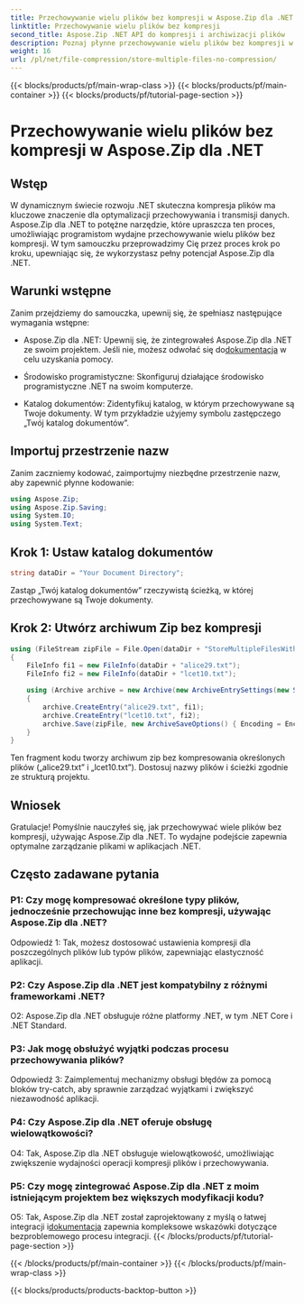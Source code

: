 ```yaml
---
title: Przechowywanie wielu plików bez kompresji w Aspose.Zip dla .NET
linktitle: Przechowywanie wielu plików bez kompresji
second_title: Aspose.Zip .NET API do kompresji i archiwizacji plików
description: Poznaj płynne przechowywanie wielu plików bez kompresji w Aspose.Zip dla .NET. Zoptymalizuj aplikacje .NET pod kątem wydajnego zarządzania plikami, korzystając z tego przewodnika krok po kroku.
weight: 16
url: /pl/net/file-compression/store-multiple-files-no-compression/
---
```


{{< blocks/products/pf/main-wrap-class >}}
{{< blocks/products/pf/main-container >}}
{{< blocks/products/pf/tutorial-page-section >}}

# Przechowywanie wielu plików bez kompresji w Aspose.Zip dla .NET

## Wstęp

W dynamicznym świecie rozwoju .NET skuteczna kompresja plików ma kluczowe znaczenie dla optymalizacji przechowywania i transmisji danych. Aspose.Zip dla .NET to potężne narzędzie, które upraszcza ten proces, umożliwiając programistom wydajne przechowywanie wielu plików bez kompresji. W tym samouczku przeprowadzimy Cię przez proces krok po kroku, upewniając się, że wykorzystasz pełny potencjał Aspose.Zip dla .NET.

## Warunki wstępne

Zanim przejdziemy do samouczka, upewnij się, że spełniasz następujące wymagania wstępne:

- Aspose.Zip dla .NET: Upewnij się, że zintegrowałeś Aspose.Zip dla .NET ze swoim projektem. Jeśli nie, możesz odwołać się do[dokumentacja](https://reference.aspose.com/zip/net/) w celu uzyskania pomocy.

- Środowisko programistyczne: Skonfiguruj działające środowisko programistyczne .NET na swoim komputerze.

- Katalog dokumentów: Zidentyfikuj katalog, w którym przechowywane są Twoje dokumenty. W tym przykładzie użyjemy symbolu zastępczego „Twój katalog dokumentów”.

## Importuj przestrzenie nazw

Zanim zaczniemy kodować, zaimportujmy niezbędne przestrzenie nazw, aby zapewnić płynne kodowanie:

```csharp
using Aspose.Zip;
using Aspose.Zip.Saving;
using System.IO;
using System.Text;
```

## Krok 1: Ustaw katalog dokumentów

```csharp
string dataDir = "Your Document Directory";
```

Zastąp „Twój katalog dokumentów” rzeczywistą ścieżką, w której przechowywane są Twoje dokumenty.

## Krok 2: Utwórz archiwum Zip bez kompresji

```csharp
using (FileStream zipFile = File.Open(dataDir + "StoreMultipleFilesWithoutCompression_out.zip", FileMode.Create))
{
    FileInfo fi1 = new FileInfo(dataDir + "alice29.txt");
    FileInfo fi2 = new FileInfo(dataDir + "lcet10.txt");

    using (Archive archive = new Archive(new ArchiveEntrySettings(new StoreCompressionSettings())))
    {
        archive.CreateEntry("alice29.txt", fi1);
        archive.CreateEntry("lcet10.txt", fi2);
        archive.Save(zipFile, new ArchiveSaveOptions() { Encoding = Encoding.ASCII });
    }
}
```

Ten fragment kodu tworzy archiwum zip bez kompresowania określonych plików („alice29.txt” i „lcet10.txt”). Dostosuj nazwy plików i ścieżki zgodnie ze strukturą projektu.

## Wniosek

Gratulacje! Pomyślnie nauczyłeś się, jak przechowywać wiele plików bez kompresji, używając Aspose.Zip dla .NET. To wydajne podejście zapewnia optymalne zarządzanie plikami w aplikacjach .NET.

## Często zadawane pytania

### P1: Czy mogę kompresować określone typy plików, jednocześnie przechowując inne bez kompresji, używając Aspose.Zip dla .NET?

Odpowiedź 1: Tak, możesz dostosować ustawienia kompresji dla poszczególnych plików lub typów plików, zapewniając elastyczność aplikacji.

### P2: Czy Aspose.Zip dla .NET jest kompatybilny z różnymi frameworkami .NET?

O2: Aspose.Zip dla .NET obsługuje różne platformy .NET, w tym .NET Core i .NET Standard.

### P3: Jak mogę obsłużyć wyjątki podczas procesu przechowywania plików?

Odpowiedź 3: Zaimplementuj mechanizmy obsługi błędów za pomocą bloków try-catch, aby sprawnie zarządzać wyjątkami i zwiększyć niezawodność aplikacji.

### P4: Czy Aspose.Zip dla .NET oferuje obsługę wielowątkowości?

O4: Tak, Aspose.Zip dla .NET obsługuje wielowątkowość, umożliwiając zwiększenie wydajności operacji kompresji plików i przechowywania.

### P5: Czy mogę zintegrować Aspose.Zip dla .NET z moim istniejącym projektem bez większych modyfikacji kodu?

 O5: Tak, Aspose.Zip dla .NET został zaprojektowany z myślą o łatwej integracji i[dokumentacja](https://reference.aspose.com/zip/net/) zapewnia kompleksowe wskazówki dotyczące bezproblemowego procesu integracji.
{{< /blocks/products/pf/tutorial-page-section >}}

{{< /blocks/products/pf/main-container >}}
{{< /blocks/products/pf/main-wrap-class >}}

{{< blocks/products/products-backtop-button >}}
